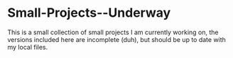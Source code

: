 # Small-Projects--Underway
This is a small collection of small projects I am currently working on, the versions included here are incomplete (duh), but should be up to date with my local files.
